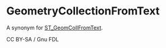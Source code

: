 
# GeometryCollectionFromText

A synonym for [ST_GeomCollFromText](st_geomcollfromtext.md).


CC BY-SA / Gnu FDL

